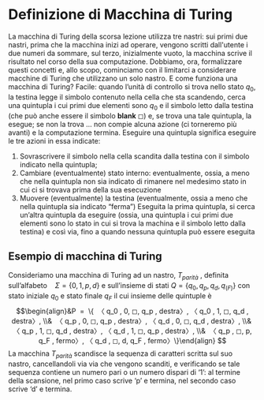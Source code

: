 # Definizione di Macchina di Turing
La macchina di Turing della scorsa lezione utilizza tre nastri: sui primi due nastri, prima che la macchina inizi ad operare, vengono scritti dall'utente i due numeri da sommare, sul terzo, inizialmente vuoto, la macchina scrive il risultato nel corso della sua computazione. Dobbiamo, ora, formalizzare questi concetti e, allo scopo, cominciamo con il limitarci a considerare macchine di Turing che utilizzano un solo nastro.
E come funziona una macchina di Turing? Facile: quando l’unità di controllo si trova nello stato $q_0$, la testina legge il simbolo contenuto nella cella che sta scandendo, cerca una quintupla i cui primi due elementi sono $q_0$ e il simbolo letto dalla testina (che può anche essere il simbolo **blank** ◻) e, se trova una tale quintupla, la esegue; se non la trova ... non compie alcuna azione (ci torneremo più avanti) e la computazione termina.
Eseguire una quintupla significa eseguire le tre azioni in essa indicate:
1. Sovrascrivere il simbolo nella cella scandita dalla testina con il simbolo indicato nella quintupla;
2. Cambiare (eventualmente) stato interno: eventualmente, ossia, a meno che nella quintupla non sia indicato di rimanere nel medesimo stato in cui ci si trovava prima della sua esecuzione
3. Muovere (eventualmente) la testina (eventualmente, ossia a meno che nella quintupla sia indicato “ferma”)
Eseguita la prima quintupla, si cerca un’altra quintupla da eseguire (ossia, una quintupla i cui primi due elementi sono lo stato in cui si trova la machina e il simbolo letto dalla testina) e così via, fino a quando nessuna quintupla può essere eseguita
## Esempio di macchina di Turing
Consideriamo una macchina di Turing ad un nastro, $T_{parità}$ , definita sull’alfabeto    $Σ = \{ 0, 1, p, d\}$ e sull’insieme di stati 
$Q = \{q_0 , q_p , q_d , q_{(F )}\}$ con stato iniziale $q_0$ e stato finale $q_F$ il cui insieme delle quintuple è
$$\begin{align}&P  =  \{  〈 q_0 , 0, ◻, q_p , destra〉, 〈 q_0 , 1, ◻, q_d , destra〉, \\&  〈 q_p , 0, ◻, q_p , destra〉, 〈 q_d , 0, ◻, q_d , destra〉, \\&  〈 q_p , 1, ◻, q_d , destra〉, 〈 q_d , 1, ◻, q_p , destra〉, \\&  〈 q_p , ◻, p, q_F , fermo〉, 〈 q_d , ◻, d, q_F , fermo〉\}\end{align}
$$
La macchina $T_{parità}$ scandisce la sequenza di caratteri scritta sul suo nastro, cancellandoli via via che vengono scanditi, e verificando se tale sequenza contiene un numero pari o un numero dispari di ‘1’: al termine della scansione, nel primo caso scrive ‘p’ e termina, nel secondo caso scrive ‘d’ e termina.